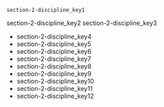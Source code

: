 ```ngMeta
section-2-discipline_key1
```

section-2-discipline_key2
section-2-discipline_key3
- section-2-discipline_key4
- section-2-discipline_key5
- section-2-discipline_key6
- section-2-discipline_key7
- section-2-discipline_key8
- section-2-discipline_key9
- section-2-discipline_key10
- section-2-discipline_key11
- section-2-discipline_key12
